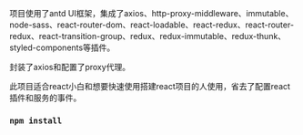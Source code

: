 
项目使用了antd UI框架，集成了axios、http-proxy-middleware、immutable、node-sass、react-router-dom、react-loadable、react-redux、react-router-redux、react-transition-group、redux、redux-immutable、redux-thunk、styled-components等插件。

封装了axios和配置了proxy代理。

此项目适合react小白和想要快速使用搭建react项目的人使用，省去了配置react插件和服务的事件。


### `npm install`
